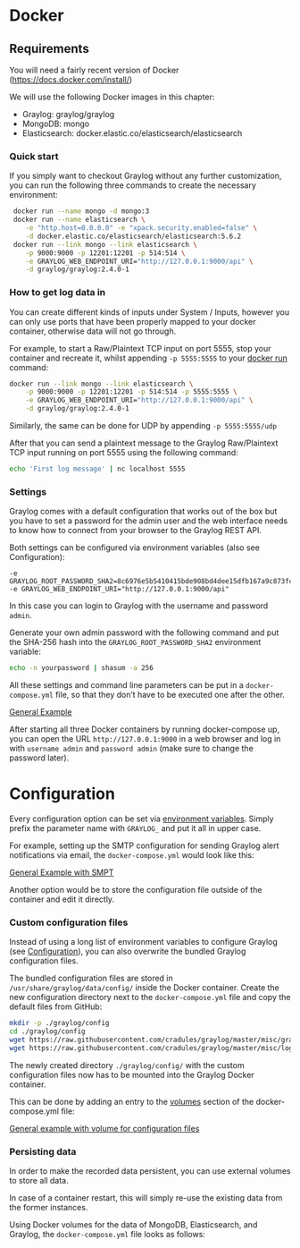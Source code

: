 # Docker

## Requirements
You will need a fairly recent version of Docker (https://docs.docker.com/install/)

We will use the following Docker images in this chapter:

- Graylog: graylog/graylog
- MongoDB: mongo
- Elasticsearch: docker.elastic.co/elasticsearch/elasticsearch

### Quick start

If you simply want to checkout Graylog without any further customization, you can run the following three commands to create the necessary environment:
```bash
 docker run --name mongo -d mongo:3
 docker run --name elasticsearch \
    -e "http.host=0.0.0.0" -e "xpack.security.enabled=false" \
    -d docker.elastic.co/elasticsearch/elasticsearch:5.6.2
 docker run --link mongo --link elasticsearch \
    -p 9000:9000 -p 12201:12201 -p 514:514 \
    -e GRAYLOG_WEB_ENDPOINT_URI="http://127.0.0.1:9000/api" \
    -d graylog/graylog:2.4.0-1 
```

### How to get log data in
You can create different kinds of inputs under System / Inputs, however you can only use ports that have been properly mapped to your docker container, otherwise data will not go through.

For example, to start a Raw/Plaintext TCP input on port 5555, stop your container and recreate it, whilst appending ```-p 5555:5555``` to your [docker run](https://docs.docker.com/engine/reference/run/) command:
```bash
docker run --link mongo --link elasticsearch \
    -p 9000:9000 -p 12201:12201 -p 514:514 -p 5555:5555 \
    -e GRAYLOG_WEB_ENDPOINT_URI="http://127.0.0.1:9000/api" \
    -d graylog/graylog:2.4.0-1
```

Similarly, the same can be done for UDP by appending ```-p 5555:5555/udp```

After that you can send a plaintext message to the Graylog Raw/Plaintext TCP input running on port 5555 using the following command:
```bash
echo 'First log message' | nc localhost 5555
```

### Settings
Graylog comes with a default configuration that works out of the box but you have to set a password for the admin user and the web interface needs to know how to connect from your browser to the Graylog REST API.

Both settings can be configured via environment variables (also see Configuration):

```text
-e GRAYLOG_ROOT_PASSWORD_SHA2=8c6976e5b5410415bde908bd4dee15dfb167a9c873fc4bb8a81f6f2ab448a918
-e GRAYLOG_WEB_ENDPOINT_URI="http://127.0.0.1:9000/api"
```

In this case you can login to Graylog with the username and password ```admin```.

Generate your own admin password with the following command and put the SHA-256 hash into the ```GRAYLOG_ROOT_PASSWORD_SHA2``` environment variable:
```bash
echo -n yourpassword | shasum -a 256
```

All these settings and command line parameters can be put in a ```docker-compose.yml``` file, so that they don’t have to be executed one after the other.


[General Example](docker-compose-general-example.yml)

After starting all three Docker containers by running docker-compose up, you can open the URL ```http://127.0.0.1:9000``` in a web browser and log in with ```username admin``` and ```password admin``` (make sure to change the password later).

# Configuration
Every configuration option can be set via [environment variables](/misc/graylog.conf). Simply prefix the parameter name with ```GRAYLOG_``` and put it all in upper case.

For example, setting up the SMTP configuration for sending Graylog alert notifications via email, the `docker-compose.yml` would look like this:

[General Example with SMPT](docker-compose-general-example-smtp.yml)

Another option would be to store the configuration file outside of the container and edit it directly.

### Custom configuration files
Instead of using a long list of environment variables to configure Graylog (see [Configuration](/misc/graylog.conf)), you can also overwrite the bundled Graylog configuration files.

The bundled configuration files are stored in `/usr/share/graylog/data/config/` inside the Docker container.
Create the new configuration directory next to the `docker-compose.yml` file and copy the default files from GitHub:

```bash
mkdir -p ./graylog/config
cd ./graylog/config
wget https://raw.githubusercontent.com/cradules/graylog/master/misc/graylog.conf
wget https://raw.githubusercontent.com/cradules/graylog/master/misc/log4j2.xml
```

The newly created directory `./graylog/config/` with the custom configuration files now has to be mounted into the Graylog Docker container.

This can be done by adding an entry to the [volumes](https://docs.docker.com/compose/compose-file/#volume-configuration-reference) section of the docker-compose.yml file:

[General example with volume for configuration files](docker-compose-general-example-volume-conf-files.yml)

### Persisting data

In order to make the recorded data persistent, you can use external volumes to store all data.

In case of a container restart, this will simply re-use the existing data from the former instances.

Using Docker volumes for the data of MongoDB, Elasticsearch, and Graylog, the `docker-compose.yml` file looks as follows: